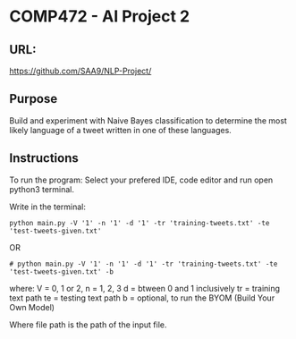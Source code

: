 # COMP472 - AI Project 2

## URL: 
https://github.com/SAA9/NLP-Project/

## Purpose
Build and experiment with Naive Bayes classification to determine the most likely language of a tweet written in one of these languages.

## Instructions 
To run the program: 
Select your prefered IDE, code editor and run open python3 terminal.

Write in the terminal: 
```
python main.py -V '1' -n '1' -d '1' -tr 'training-tweets.txt' -te 'test-tweets-given.txt'
```
OR 
```
# python main.py -V '1' -n '1' -d '1' -tr 'training-tweets.txt' -te 'test-tweets-given.txt' -b 
```
where:
V = 0, 1 or 2,
n = 1, 2, 3
d = btween 0 and 1 inclusively
tr = training text path
te = testing text path
b = optional, to run the BYOM (Build Your Own Model)

Where file path is the path of the input file. 
